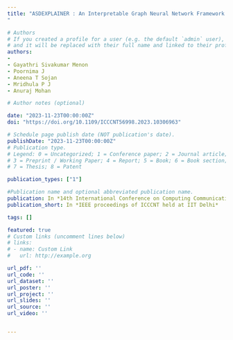 ```yaml
---
title: "ASDEXPLAINER : An Interpretable Graph Neural Network Framework for Brain Network Based Autism Spectrum Disorder Analysis
"

# Authors
# If you created a profile for a user (e.g. the default `admin` user), write the username (folder name) here 
# and it will be replaced with their full name and linked to their profile.
authors:
- 
- Gayathri Sivakumar Menon
- Poornima J
- Aneena T Sojan
- Mridhula P J
- Anuraj Mohan

# Author notes (optional)

date: "2023-11-23T00:00:00Z"
doi: "https://doi.org/10.1109/ICCCNT56998.2023.10306963"

# Schedule page publish date (NOT publication's date).
publishDate: "2023-11-23T00:00:00Z"
# Publication type.
# Legend: 0 = Uncategorized; 1 = Conference paper; 2 = Journal article;
# 3 = Preprint / Working Paper; 4 = Report; 5 = Book; 6 = Book section;
# 7 = Thesis; 8 = Patent

publication_types: ["1"]

#Publication name and optional abbreviated publication name.
publication: In *14th International Conference on Computing Communication and Networking Technologies (ICCCNT) held at IIT Delhi*
publication_short: In *IEEE proceedings of ICCCNT held at IIT Delhi*

tags: []

featured: true
# Custom links (uncomment lines below)
# links:
# - name: Custom Link
#   url: http://example.org

url_pdf: ''
url_code: ''
url_dataset: ''
url_poster: ''
url_project: ''
url_slides: ''
url_source: ''
url_video: ''


---
```


